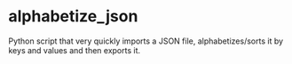# alphabetize_json
Python script that very quickly imports a JSON file, alphabetizes/sorts it by keys and values and then exports it.
